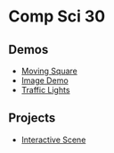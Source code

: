 # Comp Sci 30

## Demos
- [Moving Square](moving-square)
- [Image Demo](image-demo)
- [Traffic Lights](traffic-light)


## Projects 
- [Interactive Scene](interactive-scene)